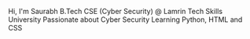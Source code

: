 Hi, I'm Saurabh
B.Tech CSE (Cyber Security) @ Lamrin Tech Skills University
Passionate about Cyber Security 
Learning Python, HTML and CSS
